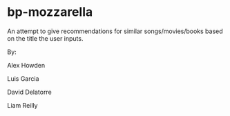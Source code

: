 # bp-mozzarella

An attempt to give recommendations for similar songs/movies/books based on the title the user inputs.


By:

Alex Howden

Luis Garcia

David Delatorre

Liam Reilly 
